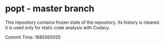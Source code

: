 # popt - master branch

This repository contains frozen state of the repository.
Its history is cleared. It is used only for static code
analysis with Codacy.

Commit Time: 1685560055